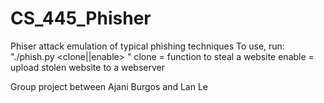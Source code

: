 # CS_445_Phisher
Phiser attack emulation of typical phishing techniques
To use, run: "./phish.py <clone||enable> <website>"
	clone = function to steal a website
	enable = upload stolen website to a webserver

Group project between Ajani Burgos and Lan Le
